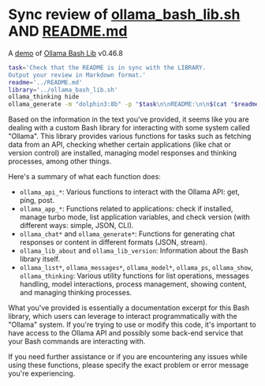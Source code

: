 # Sync review of [ollama_bash_lib.sh](../ollama_bash_lib.sh) AND [README.md](../README.md)

A [demo](../README.md#demos) of [Ollama Bash Lib](https://github.com/attogram/ollama-bash-lib) v0.46.8

```bash
task='Check that the README is in sync with the LIBRARY.
Output your review in Markdown format.'
readme='../README.md'
library='../ollama_bash_lib.sh'
ollama_thinking hide
ollama_generate -m "dolphin3:8b" -p "$task\n\nREADME:\n\n$(cat "$readme")\n\nLIBRARY:\n\n$(cat "$library")"
```
Based on the information in the text you've provided, it seems like you are dealing with a custom Bash library for interacting with some system called "Ollama". This library provides various functions for tasks such as fetching data from an API, checking whether certain applications (like chat or version control) are installed, managing model responses and thinking processes, among other things.

Here's a summary of what each function does:

- `ollama_api_*`: Various functions to interact with the Ollama API: get, ping, post.
- `ollama_app_*`: Functions related to applications: check if installed, manage turbo mode, list application variables, and check version (with different ways: simple, JSON, CLI).
- `ollama_chat*` and `ollama_generate*`: Functions for generating chat responses or content in different formats (JSON, stream).
- `ollama_lib_about` and `ollama_lib_version`: Information about the Bash library itself.
- `ollama_list*`, `ollama_messages*`, `ollama_model*`, `ollama_ps`, `ollama_show`, `ollama_thinking`: Various utility functions for list operations, messages handling, model interactions, process management, showing content, and managing thinking processes.

What you've provided is essentially a documentation excerpt for this Bash library, which users can leverage to interact programmatically with the "Ollama" system. If you're trying to use or modify this code, it's important to have access to the Ollama API and possibly some back-end service that your Bash commands are interacting with.

If you need further assistance or if you are encountering any issues while using these functions, please specify the exact problem or error message you're experiencing.
